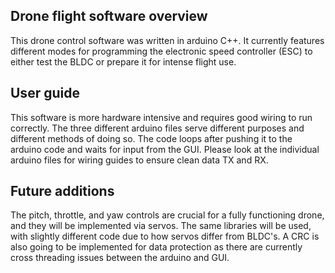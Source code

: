 ## Drone flight software overview

This drone control software was written in arduino C++. It currently features different modes
for programming the electronic speed controller (ESC) to either test the BLDC or prepare it
for intense flight use.

## User guide
This software is more hardware intensive and requires good wiring to run correctly. The three
different arduino files serve different purposes and different methods of doing so. The code
loops after pushing it to the arduino code and waits for input from the GUI. Please look
at the individual arduino files for wiring guides to ensure clean data TX and RX.

## Future additions
The pitch, throttle, and yaw controls are crucial for a fully functioning drone, and they
will be implemented via servos. The same libraries will be used, with slightly different code
due to how servos differ from BLDC's. A CRC is also going to be implemented for data
protection as there are currently cross threading issues between the arduino and GUI.
